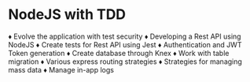 # NodeJS with TDD
♦ Evolve the application with test security
♦ Developing a Rest API using NodeJS
♦ Create tests for Rest API using Jest
♦ Authentication and JWT Token generation
♦ Create database through Knex
♦ Work with table migration
♦ Various express routing strategies
♦ Strategies for managing mass data
♦ Manage in-app logs
